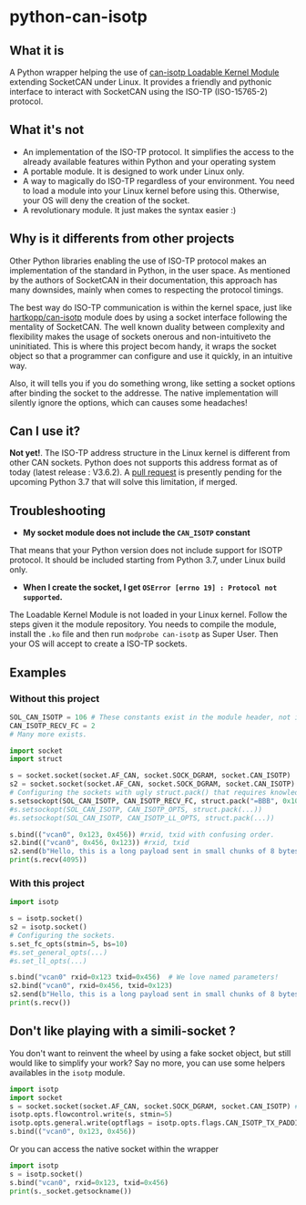 # python-can-isotp


## What it is ##
A Python wrapper helping the use of [can-isotp Loadable Kernel Module](https://github.com/hartkopp/can-isotp) extending SocketCAN under Linux.
It provides a friendly and pythonic interface to interact with SocketCAN using the ISO-TP (ISO-15765-2) protocol.

## What it's not ##
 - An implementation of the ISO-TP protocol. It simplifies the access to the already available features within Python and your operating system
 - A portable module. It is designed to work under Linux only.
 - A way to magically do ISO-TP regardless of your environment. You need to load a module into your Linux kernel before using this. Otherwise, your OS will deny the creation of the socket.
 - A revolutionary module. It just makes the syntax easier :)
 
## Why is it differents from other projects ##
Other Python libraries enabling the use of ISO-TP protocol makes an implementation of the standard in Python, in the user space.
As mentioned by the authors of SocketCAN in their documentation, this approach has many downsides, mainly when comes to respecting the protocol timings.

The best way do ISO-TP communication is within the kernel space, just like [hartkopp/can-isotp](https://github.com/hartkopp/can-isotp) module does by using a socket interface following the mentality of SocketCAN. The well known duality between complexity and flexibility makes the usage of sockets onerous and non-intuitiveto the uninitiated. This is where this project becom handy, it wraps the socket object so that a programmer can configure and use it quickly, in an intuitive way.

Also, it will tells you if you do something wrong, like setting a socket options after binding the socket to the addresse. The native implementation will silently ignore the options, which can causes some headaches!

## Can I use it? ##
**Not yet!**.  The ISO-TP address structure in the Linux kernel is different from other CAN sockets. Python does not supports this address format as of today (latest release : V3.6.2). A [pull request](https://github.com/python/cpython/pull/2956) is presently pending for the upcoming Python 3.7 that will solve this limitation, if merged.

## Troubleshooting ##
 - **My socket module does not include the `CAN_ISOTP` constant**
 
That means that your Python version does not include support for ISOTP protocol. It should be included starting from Python 3.7, under Linux build only.

 - **When I create the socket, I get `OSError [errno 19] : Protocol not supported`.**
 
The Loadable Kernel Module is not loaded in your Linux kernel. Follow the steps given it the module repository. You needs to compile the module, install the `.ko` file and then run `modprobe can-isotp` as Super User. Then your OS will accept to create a ISO-TP sockets.

## Examples ##

### Without this project ###
```python
SOL_CAN_ISOTP = 106 # These constants exist in the module header, not in Python.
CAN_ISOTP_RECV_FC = 2
# Many more exists.

import socket
import struct

s = socket.socket(socket.AF_CAN, socket.SOCK_DGRAM, socket.CAN_ISOTP)
s2 = socket.socket(socket.AF_CAN, socket.SOCK_DGRAM, socket.CAN_ISOTP)
# Configuring the sockets with ugly struct.pack() that requires knowledge of the LKM structure
s.setsockopt(SOL_CAN_ISOTP, CAN_ISOTP_RECV_FC, struct.pack("=BBB", 0x10, 3,0)) #bs, stmin, wftmax
#s.setsockopt(SOL_CAN_ISOTP, CAN_ISOTP_OPTS, struct.pack(...))
#s.setsockopt(SOL_CAN_ISOTP, CAN_ISOTP_LL_OPTS, struct.pack(...))

s.bind(("vcan0", 0x123, 0x456)) #rxid, txid with confusing order.
s2.bind(("vcan0", 0x456, 0x123)) #rxid, txid
s2.send(b"Hello, this is a long payload sent in small chunks of 8 bytes.")
print(s.recv(4095))
```

### With this project ### 
```python
import isotp

s = isotp.socket()
s2 = isotp.socket()
# Configuring the sockets.
s.set_fc_opts(stmin=5, bs=10)
#s.set_general_opts(...)
#s.set_ll_opts(...)

s.bind("vcan0" rxid=0x123 txid=0x456)  # We love named parameters!
s2.bind("vcan0", rxid=0x456, txid=0x123)
s2.send(b"Hello, this is a long payload sent in small chunks of 8 bytes.")
print(s.recv()) 
```

## Don't like playing with a simili-socket ? ##

You don't want to reinvent the wheel by using a fake socket object, but still would like to simplify your work?
Say no more, you can use some helpers availables in the `isotp` module.

``` python
import isotp
import socket
s = socket.socket(socket.AF_CAN, socket.SOCK_DGRAM, socket.CAN_ISOTP) # native socket.
isotp.opts.flowcontrol.write(s, stmin=5)
isotp.opts.general.write(optflags = isotp.opts.flags.CAN_ISOTP_TX_PADDING |  isotp.opts.flags.CAN_ISOTP_RX_PADDING)
s.bind(("vcan0", 0x123, 0x456))
```

Or you can access the native socket within the wrapper

``` python
import isotp
s = isotp.socket()
s.bind("vcan0", rxid=0x123, txid=0x456)
print(s._socket.getsockname())
```
